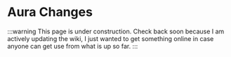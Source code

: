 # Aura Changes

:::warning
This page is under construction. Check back soon because I am actively updating the wiki, I just wanted to get something online in case anyone can get use from what is up so far.
:::
